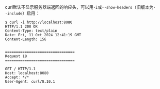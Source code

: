 curl默认不显示服务器端返回的响应头，可以用`-i`或`--show-headers`（旧版本为`--include`）启用：

```shell
$ curl -i http://localhost:8080
HTTP/1.1 200 OK
Content-Type: text/plain
Date: Fri, 11 Oct 2024 12:41:19 GMT
Content-Length: 156


================================
Request 18
================================

GET / HTTP/1.1
Host: localhost:8080
Accept: */*
User-Agent: curl/8.10.1
```
